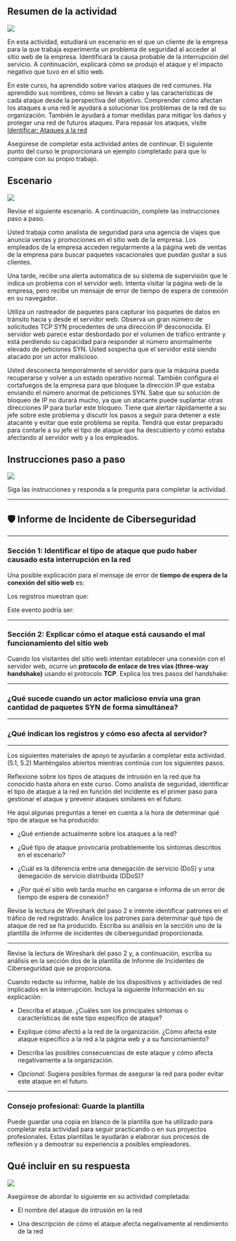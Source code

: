 ## Resumen de la actividad

![](https://d3c33hcgiwev3.cloudfront.net/imageAssetProxy.v1/_3VcKBLLQ0KgcwEu5ZqTlg_d61b7993fcd840b9b5cf282b6e2075f1_image.png?expiry=1751241600000&hmac=_GhnGnm1n8pF_KvTY-mg7Bshv_ozGOcG9PZzoojolto)

En esta actividad, estudiará un escenario en el que un cliente de la empresa para la que trabaja experimenta un problema de seguridad al acceder al sitio web de la empresa. Identificará la causa probable de la interrupción del servicio. A continuación, explicará cómo se produjo el ataque y el impacto negativo que tuvo en el sitio web.

En este curso, ha aprendido sobre varios ataques de red comunes. Ha aprendido sus nombres, cómo se llevan a cabo y las características de cada ataque desde la perspectiva del objetivo. Comprender cómo afectan los ataques a una red le ayudará a solucionar los problemas de la red de su organización. También le ayudará a tomar medidas para mitigar los daños y proteger una red de futuros ataques. Para repasar los ataques, visite [Identificar: Ataques a la red](https://www.coursera.org/learn/networks-and-network-security/ungradedWidget/8hRdi/identify-network-attacks "plugin for Identify: Network Attacks")

Asegúrese de completar esta actividad antes de continuar. El siguiente punto del curso le proporcionará un ejemplo completado para que lo compare con su propio trabajo.

## Escenario

![](https://d3c33hcgiwev3.cloudfront.net/imageAssetProxy.v1/KVIvSDP-QXCARpFc_dG0CA_8d5c190ce99a4a60962bcd5dd17a2bf1_image.png?expiry=1751241600000&hmac=YX4lKXbG8sPPYKXVvAoGmBOYrLapJj53qWUYdeb8jKA)

Revise el siguiente escenario. A continuación, complete las instrucciones paso a paso.

Usted trabaja como analista de seguridad para una agencia de viajes que anuncia ventas y promociones en el sitio web de la empresa. Los empleados de la empresa acceden regularmente a la página web de ventas de la empresa para buscar paquetes vacacionales que puedan gustar a sus clientes.

Una tarde, recibe una alerta automática de su sistema de supervisión que le indica un problema con el servidor web. Intenta visitar la página web de la empresa, pero recibe un mensaje de error de tiempo de espera de conexión en su navegador.

Utiliza un rastreador de paquetes para capturar los paquetes de datos en tránsito hacia y desde el servidor web. Observa un gran número de solicitudes TCP SYN procedentes de una dirección IP desconocida. El servidor web parece estar desbordado por el volumen de tráfico entrante y está perdiendo su capacidad para responder al número anormalmente elevado de peticiones SYN. Usted sospecha que el servidor está siendo atacado por un actor malicioso.

Usted desconecta temporalmente el servidor para que la máquina pueda recuperarse y volver a un estado operativo normal. También configura el cortafuegos de la empresa para que bloquee la dirección IP que estaba enviando el número anormal de peticiones SYN. Sabe que su solución de bloqueo de IP no durará mucho, ya que un atacante puede suplantar otras direcciones IP para burlar este bloqueo. Tiene que alertar rápidamente a su jefe sobre este problema y discutir los pasos a seguir para detener a este atacante y evitar que este problema se repita. Tendrá que estar preparado para contarle a su jefe el tipo de ataque que ha descubierto y cómo estaba afectando al servidor web y a los empleados.

## Instrucciones paso a paso

![](https://d3c33hcgiwev3.cloudfront.net/imageAssetProxy.v1/AsyTK1VNRLWQhAL-YmOlwg_b04994b50ba64f8fbb10645f0cea9bf1_image.png?expiry=1751241600000&hmac=o8LovHJ2_-56DCwFEs5svBXZqwcSKL1zRWgAVbSNgXk)

Siga las instrucciones y responda a la pregunta para completar la actividad. 

---

## 🛡️ **Informe de Incidente de Ciberseguridad**

---

### **Sección 1: Identificar el tipo de ataque que pudo haber causado esta interrupción en la red**

Una posible explicación para el mensaje de error de **tiempo de espera de la conexión del sitio web** es:



Los registros muestran que:


Este evento podría ser:



---

### **Sección 2: Explicar cómo el ataque está causando el mal funcionamiento del sitio web**

Cuando los visitantes del sitio web intentan establecer una conexión con el servidor web, ocurre un **protocolo de enlace de tres vías (three-way handshake)** usando el protocolo **TCP**. Explica los tres pasos del handshake:



---

### ¿Qué sucede cuando un actor malicioso envía una gran cantidad de paquetes SYN de forma simultánea?


---

### ¿Qué indican los registros y cómo eso afecta al servidor?



---

Los siguientes materiales de apoyo te ayudarán a completar esta actividad. (5.1, 5.2) Manténgalos abiertos mientras continúa con los siguientes pasos.

Reflexione sobre los tipos de ataques de intrusión en la red que ha conocido hasta ahora en este curso. Como analista de seguridad, identificar el tipo de ataque a la red en función del incidente es el primer paso para gestionar el ataque y prevenir ataques similares en el futuro.

He aquí algunas preguntas a tener en cuenta a la hora de determinar qué tipo de ataque se ha producido:

- ¿Qué entiende actualmente sobre los ataques a la red?
    
- ¿Qué tipo de ataque provocaría probablemente los síntomas descritos en el escenario?
    
- ¿Cuál es la diferencia entre una denegación de servicio (DoS) y una denegación de servicio distribuida (DDoS)?
    
- ¿Por qué el sitio web tarda mucho en cargarse e informa de un error de tiempo de espera de conexión?
    

Revise la lectura de Wireshark del paso 2 e intente identificar patrones en el tráfico de red registrado. Analice los patrones para determinar qué tipo de ataque de red se ha producido. Escriba su análisis en la sección uno de la plantilla de informe de incidentes de ciberseguridad proporcionada.


---


Revise la lectura de Wireshark del paso 2 y, a continuación, escriba su análisis en la sección dos de la plantilla de Informe de Incidentes de Ciberseguridad que se proporciona.

Cuando redacte su informe, hable de los dispositivos y actividades de red implicados en la interrupción. Incluya la siguiente Información en su explicación:

- Describa el ataque. ¿Cuáles son los principales síntomas o características de este tipo específico de ataque?
    
- Explique cómo afectó a la red de la organización. ¿Cómo afecta este ataque específico a la red a la página web y a su funcionamiento?
    
- Describa las posibles consecuencias de este ataque y cómo afecta negativamente a la organización.
    
- _Opcional:_ Sugiera posibles formas de asegurar la red para poder evitar este ataque en el futuro.


---

### **Consejo profesional: Guarde la plantilla**

Puede guardar una copia en blanco de la plantilla que ha utilizado para completar esta actividad para seguir practicando o en sus proyectos profesionales. Estas plantillas le ayudarán a elaborar sus procesos de reflexión y a demostrar su experiencia a posibles empleadores.

## Qué incluir en su respuesta

![](https://d3c33hcgiwev3.cloudfront.net/imageAssetProxy.v1/NnDknwA9QO2rLUMtGNP84Q_1217aa8688154ff09e2571f556ad2bf1_q8M1mWxjPTiAA5o2LlmvMTu94GBygn-d6Z36Llzorga5oVjdjsj5kXehyvgou2UZujH9IGOF4c5yg1hrqUEEjwWpsKKk9yR3_Hignnq7HQx9_vu4yWX_Ll2wvVnbMe_AaOBTL-5Al6quSzQ9CpvJi55BUJdCsGUtc8F-qsJLYS2sb5zh6t7wDFt5O1BUbooCj9KZKPnOYQQgA3Qf1MI5zidalL0n4JnjsrP_Pg?expiry=1751241600000&hmac=tBKkxvoDRJYqSQXZ6_gRZnZ-ugChgxmqJ6-mrAcgd1s)

Asegúrese de abordar lo siguiente en su actividad completada:

- El nombre del ataque de intrusión en la red
    
- Una descripción de cómo el ataque afecta negativamente al rendimiento de la red